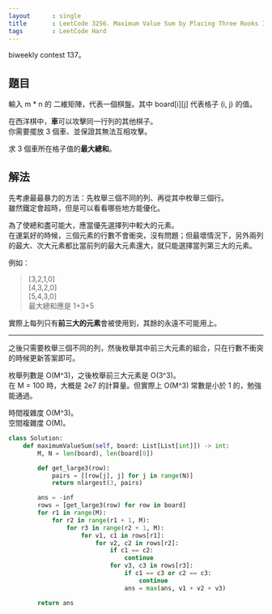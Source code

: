 ```yaml
---
layout      : single
title       : LeetCode 3256. Maximum Value Sum by Placing Three Rooks I
tags        : LeetCode Hard
---
```

biweekly contest 137。  

## 題目

輸入 m \* n 的 二維矩陣，代表一個棋盤。其中 board[i][j] 代表格子 (i, j) 的值。  

在西洋棋中，**車**可以攻擊同一行列的其他棋子。  
你需要擺放 3 個車、並保證其無法互相攻擊。  

求 3 個車所在格子值的**最大總和**。  

## 解法

先考慮最最暴力的方法：先枚舉三個不同的列、再從其中枚舉三個行。  
雖然鐵定會超時，但是可以看看哪些地方能優化。  

為了使總和盡可能大，應當優先選擇列中較大的元素。  
在運氣好的時候，三個元素的行數不會衝突，沒有問題；但最壞情況下，另外兩列的最大、次大元素都比當前列的最大元素還大，就只能選擇當列第三大的元素。  

例如：  
> [3,2,1,0]  
> [4,3,2,0]  
> [5,4,3,0]  
> 最大總和應是 1+3+5  

實際上每列只有**前三大的元素**會被使用到，其餘的永遠不可能用上。

---

之後只需要枚舉三個不同的列，然後枚舉其中前三大元素的組合，只在行數不衝突的時候更新答案即可。  

枚舉列數是 O(M^3)，之後枚舉前三大元素是 O(3^3)。  
在 M = 100 時，大概是 2e7 的計算量。但實際上 O(M^3) 常數是小於 1 的，勉強能通過。  

時間複雜度 O(M^3)。  
空間複雜度 O(M)。  

```python
class Solution:
    def maximumValueSum(self, board: List[List[int]]) -> int:
        M, N = len(board), len(board[0])

        def get_large3(row):
            pairs = [[row[j], j] for j in range(N)]
            return nlargest(3, pairs)

        ans = -inf
        rows = [get_large3(row) for row in board]
        for r1 in range(M):
            for r2 in range(r1 + 1, M):
                for r3 in range(r2 + 1, M):
                    for v1, c1 in rows[r1]:
                        for v2, c2 in rows[r2]:
                            if c1 == c2:
                                continue
                            for v3, c3 in rows[r3]:
                                if c1 == c3 or c2 == c3:
                                    continue
                                ans = max(ans, v1 + v2 + v3)

        return ans
```
